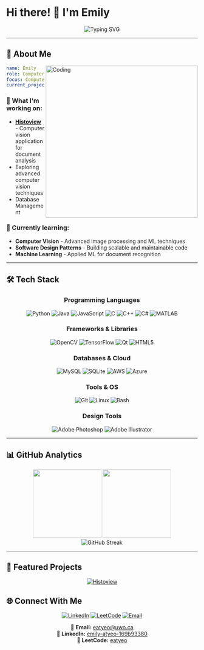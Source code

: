 # Hi there! 👋 I'm Emily

<div align="center">
  <img src="https://readme-typing-svg.herokuapp.com?font=Fira+Code&pause=1000&color=2E9EF7&center=true&vCenter=true&width=500&lines=Computer+Science+Student;Developer+%26+History+Enthusiast;Building+Computer+Vision+Solutions;Welcome+to+my+GitHub!" alt="Typing SVG" />
</div>

---

## 🚀 About Me

<img align="right" alt="Coding" width="400" src="https://user-images.githubusercontent.com/74038190/219923809-b86dc415-a0c2-4a38-bc88-ad6cf06395a8.gif">

```yaml
name: Emily
role: Computer Science Student & Developer
focus: Computer Vision & Databases
current_project: Histoview OCR Application
```

### 🔭 What I'm working on:
- **[Histoview](https://github.com/eatyeo/cv-app)** - Computer vision application for document analysis
- Exploring advanced computer vision techniques
- Database Management

### 🌱 Currently learning:
- **Computer Vision** - Advanced image processing and ML techniques
- **Software Design Patterns** - Building scalable and maintainable code
- **Machine Learning** - Applied ML for document recognition
  
---

## 🛠️ Tech Stack

<div align="center">

### Programming Languages
![Python](https://img.shields.io/badge/Python-3776AB?style=for-the-badge&logo=python&logoColor=white)
![Java](https://img.shields.io/badge/Java-ED8B00?style=for-the-badge&logo=java&logoColor=white)
![JavaScript](https://img.shields.io/badge/JavaScript-F7DF1E?style=for-the-badge&logo=javascript&logoColor=black)
![C](https://img.shields.io/badge/C-A8B9CC?style=for-the-badge&logo=c&logoColor=black)
![C++](https://img.shields.io/badge/C++-00599C?style=for-the-badge&logo=c%2B%2B&logoColor=white)
![C#](https://img.shields.io/badge/C%23-239120?style=for-the-badge&logo=c-sharp&logoColor=white)
![MATLAB](https://img.shields.io/badge/MATLAB-0076A8?style=for-the-badge&logo=mathworks&logoColor=white)

### Frameworks & Libraries
![OpenCV](https://img.shields.io/badge/OpenCV-5C3EE8?style=for-the-badge&logo=opencv&logoColor=white)
![TensorFlow](https://img.shields.io/badge/TensorFlow-FF6F00?style=for-the-badge&logo=tensorflow&logoColor=white)
![Qt](https://img.shields.io/badge/Qt-41CD52?style=for-the-badge&logo=qt&logoColor=white)
![HTML5](https://img.shields.io/badge/HTML5-E34F26?style=for-the-badge&logo=html5&logoColor=white)

### Databases & Cloud
![MySQL](https://img.shields.io/badge/MySQL-4479A1?style=for-the-badge&logo=mysql&logoColor=white)
![SQLite](https://img.shields.io/badge/SQLite-003B57?style=for-the-badge&logo=sqlite&logoColor=white)
![AWS](https://img.shields.io/badge/AWS-232F3E?style=for-the-badge&logo=amazon-aws&logoColor=white)
![Azure](https://img.shields.io/badge/Azure-0078D4?style=for-the-badge&logo=microsoft-azure&logoColor=white)

### Tools & OS
![Git](https://img.shields.io/badge/Git-F05032?style=for-the-badge&logo=git&logoColor=white)
![Linux](https://img.shields.io/badge/Linux-FCC624?style=for-the-badge&logo=linux&logoColor=black)
![Bash](https://img.shields.io/badge/Bash-4EAA25?style=for-the-badge&logo=gnu-bash&logoColor=white)

### Design Tools
![Adobe Photoshop](https://img.shields.io/badge/Photoshop-31A8FF?style=for-the-badge&logo=adobe-photoshop&logoColor=white)
![Adobe Illustrator](https://img.shields.io/badge/Illustrator-FF9A00?style=for-the-badge&logo=adobe-illustrator&logoColor=white)

</div>

---

## 📊 GitHub Analytics

<div align="center">
  <img height="180em" src="https://github-readme-stats.vercel.app/api?username=eatyeo&show_icons=true&theme=tokyonight&include_all_commits=true&count_private=true"/>
  <img height="180em" src="https://github-readme-stats.vercel.app/api/top-langs/?username=eatyeo&layout=compact&theme=tokyonight"/>
</div>

<div align="center">
  <img src="https://github-readme-streak-stats.herokuapp.com/?user=eatyeo&theme=tokyonight" alt="GitHub Streak" />
</div>

---

## 🚀 Featured Projects

<div align="center">

[![Histoview](https://github-readme-stats.vercel.app/api/pin/?username=eatyeo&repo=cv-app&theme=tokyonight)](https://github.com/eatyeo/cv-app)

</div>

## 🌐 Connect With Me

<div align="center">

[![LinkedIn](https://img.shields.io/badge/LinkedIn-0A66C2?style=for-the-badge&logo=linkedin&logoColor=white)](https://linkedin.com/in/emily-atyeo-169b93380)
[![LeetCode](https://img.shields.io/badge/LeetCode-FFA116?style=for-the-badge&logo=leetcode&logoColor=black)](https://leetcode.com/eatyeo)
[![Email](https://img.shields.io/badge/Email-D14836?style=for-the-badge&logo=gmail&logoColor=white)](mailto:eatyeo@uwo.ca)

</div>

<div align="center">
  
📧 **Email:** eatyeo@uwo.ca  
💼 **LinkedIn:** [emily-atyeo-169b93380](https://www.linkedin.com/in/emily-atyeo-169b93380/)  
🧩 **LeetCode:** [eatyeo](https://www.leetcode.com/eatyeo)

</div>

